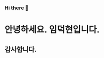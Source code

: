 ### Hi there 👋

# 안녕하세요. 임덕현입니다.
<!-- 
## 저는 지난 3년 동안 엣데이터에서 개발자로 활동하였습니다. 다양한 프로젝트와 팀원들과의 협업을 통해 성장할 수 있는 기회를 얻었고, 이를 바탕으로 새 회사에서도 더 나은 성과를 
## 내기 위해 최선을 다하겠습니다. 새로운 환경에서도 빠르게 적응하고, 팀원들과 원활한 소통을 통해 함께 발전해 나가고 싶습니다. 많은 지도와 피드백 부탁드립니다. -->

## 감사합니다.


<!--
**limforever00/limforever00** is a ✨ _special_ ✨ repository because its `README.md` (this file) appears on your GitHub profile.

Here are some ideas to get you started:

- 🔭 I’m currently working on ...
- 🌱 I’m currently learning ...
- 👯 I’m looking to collaborate on ...
- 🤔 I’m looking for help with ...
- 💬 Ask me about ...
- 📫 How to reach me: ...
- 😄 Pronouns: ...
- ⚡ Fun fact: ...
-->
